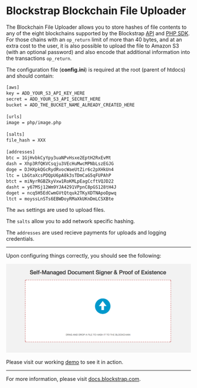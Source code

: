 Blockstrap Blockchain File Uploader
===================================

The Blockchain File Uploader allows you to store hashes of file contents to any of the eight blockchains supported by the Blockstrap [API](http://docs.blockstrap.com/en/api/) and [PHP SDK](http://github.com/blockstrap/blockstrap-php/). For those chains with an `op_return` limit of more than 40 bytes, and at an extra cost to the user, it is also possible to upload the file to Amazon S3 (with an optional password) and also encode that additional information into the transactions `op_return`.

The configuration file (__config.ini__) is required at the root (parent of htdocs) and should contain:

```
[aws]
key = ADD_YOUR_S3_API_KEY_HERE
secret = ADD_YOUR_S3_API_SECRET_HERE
bucket = ADD_THE_BUCKET_NAME_ALREADY_CREATED_HERE

[urls]
image = php/image.php

[salts]
file_hash = XXX

[addresses]
btc = 1GjHvbkCyYpy3uaNPvHsxe2EptH2RxEvMt
dash = Xhp3RfQKVCsqju3VEcHuMwcMPNbLszEGJG
doge = DJHXpkQGcRydRvocWaeUtZir6c2pXHkUn4
ltc = LbGtaXcsPDQpU6pA8k3sTDmCaG5qFUPAhP
btct = miNyrRGBZkyVxw1RoKMLpEagCcftVQJD22
dasht = y67MSj12Wm9YJA4291VPpnC8pGS128tH4J
doget = ncq5H5EdCwmGVtQtquk2TKyXDTNApoDpwq
ltct = moyssLnSTs6EBWDoyRMaXkUKnDmLCSXBte
```

The `aws` settings are used to upload files.

The `salts` allow you to add network specific hashing.

The `addresses` are used recieve payments for uploads and logging credentials.

-----

Upon configuring things correctly, you should see the following:

[![uploads.blockstrap.com](htdocs/img/home.png)](http://uploads.blockstrap.com)

Please visit our working [demo](http://uploads.blockstrap.com) to see it in action.

-----

For more information, please visit [docs.blockstrap.com](http://docs.blockstrap.com/en/applications/uploads/).
